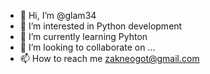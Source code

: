 - 👋 Hi, I’m @glam34
- 👀 I’m interested in Python development
- 🌱 I’m currently learning Pyhton
- 💞️ I’m looking to collaborate on ...
- 📫 How to reach me zakneogot@gmail.com

<!---
glam34/glam34 is a ✨ special ✨ repository because its `README.md` (this file) appears on your GitHub profile.
You can click the Preview link to take a look at your changes.
--->
